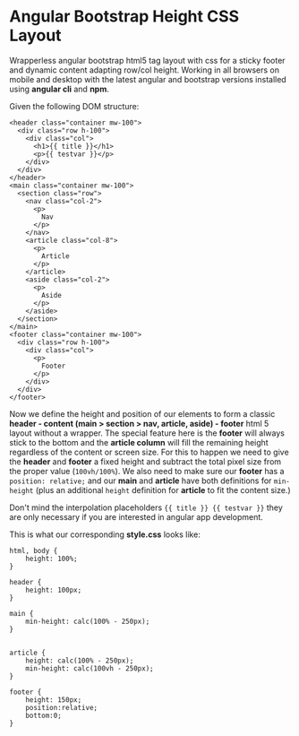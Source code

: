 # Angular Bootstrap Height CSS Layout
Wrapperless angular bootstrap html5 tag layout with css for a sticky footer and dynamic content adapting row/col height. Working in all browsers on mobile and desktop with the latest angular and bootstrap versions installed using **angular cli** and **npm**.

Given the following DOM structure:
```
<header class="container mw-100">
  <div class="row h-100">
    <div class="col">
      <h1>{{ title }}</h1>
      <p>{{ testvar }}</p>
    </div>
  </div>
</header>
<main class="container mw-100">
  <section class="row">
    <nav class="col-2">
      <p>
        Nav
      </p>
    </nav>
    <article class="col-8">
      <p>
        Article
      </p>
    </article>
    <aside class="col-2">
      <p>
        Aside
      </p>
    </aside>
  </section>
</main>
<footer class="container mw-100">
  <div class="row h-100">
    <div class="col">
      <p>
        Footer
      </p>
    </div>
  </div>
</footer>
```

Now we define the height and position of our elements to form a classic **header - content (main > section > nav, article, aside) - footer** html 5 layout without a wrapper. The special feature here is the **footer** will always stick to the bottom and the **article column** will fill the remaining height regardless of the content or screen size. For this to happen we need to give the **header** and **footer** a fixed height and subtract the total pixel size from the proper value (```100vh/100%```). We also need to make sure our **footer** has a ```position: relative;``` and our **main** and **article** have both definitions for ```min-height``` (plus an additional ```height``` definition for **article** to fit the content size.)

Don't mind the interpolation placeholders ```{{ title }} {{ testvar }}``` they are only necessary if you are interested in angular app development.

This is what our corresponding **style.css** looks like:
```
html, body {
    height: 100%;
}

header {
    height: 100px;
}

main {
    min-height: calc(100% - 250px);
}


article {
    height: calc(100% - 250px);
    min-height: calc(100vh - 250px);
}

footer {
    height: 150px;
    position:relative; 
    bottom:0;
}
```

